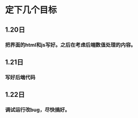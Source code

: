 # 定下几个目标

## 1.20日

### 把界面的html和js写好。之后在考虑后端数值处理的内容。



## 1.21日

###  写好后端代码



## 1.22日

### 调试运行改bug，尽快搞好。